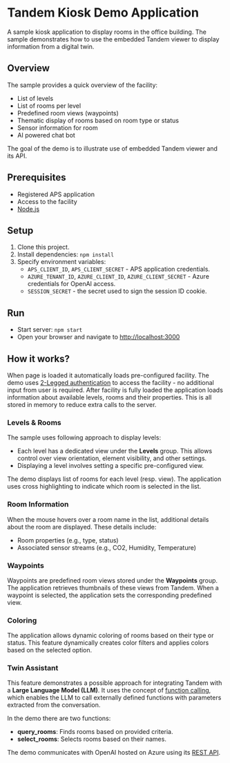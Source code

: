 # Tandem Kiosk Demo Application
A sample kiosk application to display rooms in the office building. The sample demonstrates how to use the embedded Tandem viewer to display information from a digital twin.

## Overview
The sample provides a quick overview of the facility:
- List of levels
- List of rooms per level
- Predefined room views (waypoints)
- Thematic display of rooms based on room type or status
- Sensor information for room
- AI powered chat bot

The goal of the demo is to illustrate use of embedded Tandem viewer and its API.

## Prerequisites
- Registered APS application
- Access to the facility
- [Node.js](https://nodejs.org/)

## Setup
1. Clone this project.
2. Install dependencies: `npm install`
3. Specify environment variables:
   - `APS_CLIENT_ID`, `APS_CLIENT_SECRET` - APS application credentials.
   - `AZURE_TENANT_ID`, `AZURE_CLIENT_ID`, `AZURE_CLIENT_SECRET` - Azure credentials for OpenAI access.
   - `SESSION_SECRET` - the secret used to sign the session ID cookie.

## Run
- Start server: `npm start`
- Open your browser and navigate to [http://localhost:3000](http://localhost:3000)

## How it works?

When page is loaded it automatically loads pre-configured facility. The demo uses [2-Legged authentication](https://aps.autodesk.com/en/docs/oauth/v2/developers_guide/App-types/Machine-to-machine/) to access the facility - no additional input from user is required.
After facility is fully loaded the application loads information about available levels, rooms and their properties. This is all stored in memory to reduce extra calls to the server.

### Levels & Rooms

The sample uses following approach to display levels:
- Each level has a dedicated view under the **Levels** group. This allows control over view orientation, element visibility, and other settings.
- Displaying a level involves setting a specific pre-configured view.

The demo displays list of rooms for each level (resp. view). The application uses cross highlighting to indicate which room is selected in the list.

### Room Information

When the mouse hovers over a room name in the list, additional details about the room are displayed. These details include:
- Room properties (e.g., type, status)
- Associated sensor streams (e.g., CO2, Humidity, Temperature)

### Waypoints

Waypoints are predefined room views stored under the **Waypoints** group. The application retrieves thumbnails of these views from Tandem. When a waypoint is selected, the application sets the corresponding predefined view.

### Coloring

The application allows dynamic coloring of rooms based on their type or status. This feature dynamically creates color filters and applies colors based on the selected option.

### Twin Assistant

This feature demonstrates a possible approach for integrating Tandem with a **Large Language Model (LLM)**. It uses the concept of [function calling](https://platform.openai.com/docs/guides/function-calling), which enables the LLM to call externally defined functions with parameters extracted from the conversation.

In the demo there are two functions:
- **query_rooms**: Finds rooms based on provided criteria.
- **select_rooms**: Selects rooms based on their names.

The demo communicates with OpenAI hosted on Azure using its [REST API](https://platform.openai.com/docs/api-reference/introduction).